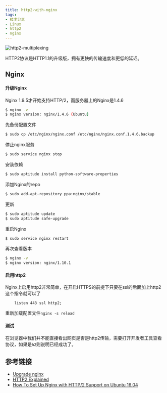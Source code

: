 ```yaml
---
title: http2-with-nginx
tags:
- 技术分享
- Linux
- http2
- nginx
---
```


![http2-multiplexing](/images/http2-with-nginx/multiplexing.png  "HTTP/2 Multiplexing")

HTTP2协议是HTTP1.1的升级版，拥有更快的传输速度和更低的延迟。
<!-- more -->

## Nginx

#### 升级Nginx
Nginx 1.9.5才开始支持HTTP/2，而服务器上的Nginx是1.4.6
```  bash
$ nginx -v
$ nginx version: nginx/1.4.6 (Ubuntu)
```

先备份配置文件
```bash
$ sudo cp /etc/nginx/nginx.conf /etc/nginx/nginx.conf.1.4.6.backup
```

停止nginx服务
```bash
$ sudo service nginx stop
```

安装依赖
``` bash
$ sudo aptitude install python-software-properties
```

添加Nginx的repo
```bash
$ sudo add-apt-repository ppa:nginx/stable
```

更新
``` bash
$ sudo aptitude update
$ sudo aptitude safe-upgrade
```

重启Nginx
```bash
$ sudo service nginx restart
```

再次查看版本
```bash
$ nginx -v
$ nginx version: nginx/1.10.1
```

#### 启用http2
Nginx上启用http2非常简单，在开启HTTPS的前提下只要在ssl的后面加上http2这个指令就可以了
``` nginx
	listen 443 ssl http2;
```

重新加载配置文件`nginx -s reload`

#### 测试
在浏览器中我们并不能直接看出网页是否是http2传输，需要打开开发者工具查看协议，如果是`h2`则说明已经成功了。


## 参考链接

- [Upgrade nginx](https://leftshift.io/upgrading-nginx-to-the-latest-version-on-ubuntu-servers)
- [HTTP2 Explained](https://daniel.haxx.se/http2/)
- [How To Set Up Nginx with HTTP/2 Support on Ubuntu 16.04](https://www.digitalocean.com/community/tutorials/how-to-set-up-nginx-with-http-2-support-on-ubuntu-16-04)
